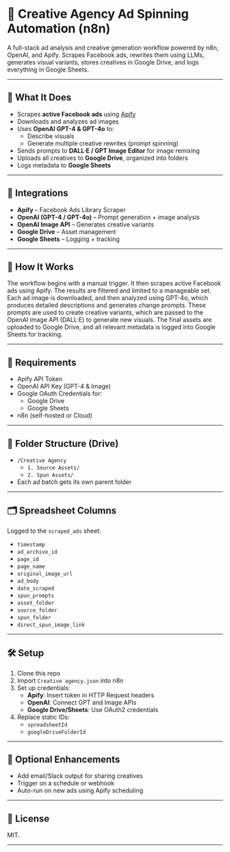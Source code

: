 # 🧠 Creative Agency Ad Spinning Automation (n8n)

A full-stack ad analysis and creative generation workflow powered by n8n, OpenAI, and Apify. Scrapes Facebook ads, rewrites them using LLMs, generates visual variants, stores creatives in Google Drive, and logs everything in Google Sheets.

---

## 📌 What It Does

- Scrapes **active Facebook ads** using [Apify](https://apify.com)
- Downloads and analyzes ad images
- Uses **OpenAI GPT-4 & GPT-4o** to:
  - Describe visuals
  - Generate multiple creative rewrites (prompt spinning)
- Sends prompts to **DALL·E / GPT Image Editor** for image remixing
- Uploads all creatives to **Google Drive**, organized into folders
- Logs metadata to **Google Sheets**

---

## 🧩 Integrations

- **Apify** – Facebook Ads Library Scraper
- **OpenAI (GPT-4 / GPT-4o)** – Prompt generation + image analysis
- **OpenAI Image API** – Generates creative variants
- **Google Drive** – Asset management
- **Google Sheets** – Logging + tracking

---

## 🚀 How It Works

The workflow begins with a manual trigger. It then scrapes active Facebook ads using Apify. The results are filtered and limited to a manageable set. Each ad image is downloaded, and then analyzed using GPT-4o, which produces detailed descriptions and generates change prompts. These prompts are used to create creative variants, which are passed to the OpenAI image API (DALL·E) to generate new visuals. The final assets are uploaded to Google Drive, and all relevant metadata is logged into Google Sheets for tracking.

---

## 🧰 Requirements

- Apify API Token
- OpenAI API Key (GPT-4 & Image)
- Google OAuth Credentials for:
  - Google Drive
  - Google Sheets
- n8n (self-hosted or Cloud)

---

## 📁 Folder Structure (Drive)

- `/Creative Agency`
  - `1. Source Assets/`
  - `2. Spun Assets/`
- Each ad batch gets its own parent folder

---

## 🗂 Spreadsheet Columns

Logged to the `scraped_ads` sheet:
- `timestamp`
- `ad_archive_id`
- `page_id`
- `page_name`
- `original_image_url`
- `ad_body`
- `date_scraped`
- `spun_prompts`
- `asset_folder`
- `source_folder`
- `spun_folder`
- `direct_spun_image_link`

---

## 🛠 Setup

1. Clone this repo
2. Import `Creative agency.json` into n8n
3. Set up credentials:
   - **Apify**: Insert token in HTTP Request headers
   - **OpenAI**: Connect GPT and Image APIs
   - **Google Drive/Sheets**: Use OAuth2 credentials
4. Replace static IDs:
   - `spreadsheetId`
   - `googleDriveFolderId`

---

## 🧪 Optional Enhancements

- Add email/Slack output for sharing creatives
- Trigger on a schedule or webhook
- Auto-run on new ads using Apify scheduling

---

## 📜 License

MIT.  

---
